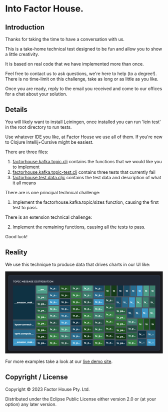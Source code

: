 # Into Factor House.

## Introduction

Thanks for taking the time to have a conversation with us.

This is a take-home technical test designed to be fun and allow you to show a little creativity.

It is based on real code that we have implemented more than once.

Feel free to contact us to ask questions, we're here to help (to a degree!). There is no time-limit on this challenge, take as long or as little as you like.

Once you are ready, reply to the email you received and come to our offices for a chat about your solution.

## Details

You will likely want to install Leiningen, once installed you can run 'lein test' in the root directory to run tests.

Use whatever IDE you like, at Factor House we use all of them. If you're new to Clojure Intellij+Cursive might be easiest.

There are three files:

1. [factorhouse.kafka.topic.clj](src/factorhouse/kafka/topic.clj) contains the functions that we would like you to implement
2. [factorhouse.kafka.topic-test.clj](test/factorhouse/kafka/topic_test.clj)  contains three tests that currently fail
3. [factorhouse.test.data.cljc](test/factorhouse/test/data.clj) contains the test data and description of what it all means

There are is one principal technical challenge:

1. Implement the factorhouse.kafka.topic/sizes function, causing the first test to pass.

There is an extension technical challenge:

2. Implement the remaining functions, causing all the tests to pass.

Good luck!

## Reality

We use this technique to produce data that drives charts in our UI like:

![Screenshot](resources/img/chart.png)

For more examples take a look at our [live demo site](https://demo.kpow.io).

## Copyright / License

Copyright © 2023 Factor House Pty. Ltd.

Distributed under the Eclipse Public License either version 2.0 or (at your option) any later version.
